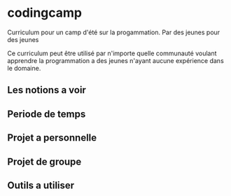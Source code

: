 # codingcamp
Curriculum pour un camp d'été sur la progammation. Par des jeunes pour des jeunes

Ce curriculum peut être utilisé par n'importe quelle communauté voulant apprendre
la programmation a des jeunes n'ayant aucune expérience dans le domaine.
<h2>Les notions a voir</h2>
<h2>Periode de temps</h2>
<h2>Projet a personnelle</h2>
<h2>Projet de groupe</h2>
<h2>Outils a utiliser</h2>